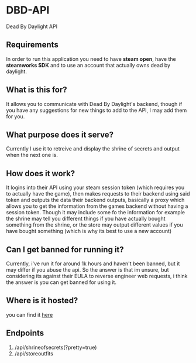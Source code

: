 # DBD-API
Dead By Daylight API

## Requirements
In order to run this application you need to have **steam open**, have the **steamworks SDK** and to use an account that actually owns dead by daylight.

## What is this for?
It allows you to communicate with Dead By Daylight's backend, though if you have any suggestions for new things to add to the API, I may add them for you.

## What purpose does it serve?
Currently I use it to retreive and display the shrine of secrets and output when the next one is.

## How does it work?
It logins into their API using your steam session token (which requires you to actually have the game), then makes requests to their backend using said token and outputs the data their backend outputs, basically a proxy which allows you to get the information from the games backend without having a session token. Though it may include some fo the information for example the shrine may tell you different things if you have actually bought something from the shrine, or the store may output different values if you have bought something (which is why its best to use a new account)

## Can I get banned for running it?
Currently, i've run it for around 1k hours and haven't been banned, but it may differ if you abuse the api. So the answer is that im unsure, but considering its against their EULA to reverse engineer web requests, i think the answer is you can get banned for using it.

## Where is it hosted?
you can find it [here](https://dbd.wolfer.io)

## Endpoints
1. /api/shrineofsecrets(?pretty=true)
2. /api/storeoutfits
